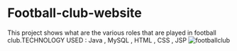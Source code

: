 # Football-club-website
This project shows what are the various roles that are played in football club.TECHNOLOGY USED : Java , MySQL , HTML , CSS , JSP
![footballclub](https://github.com/LOTHIKA/Football-club-website/assets/167205090/7ec89816-b199-405a-8ffa-9db76dc4376e)
